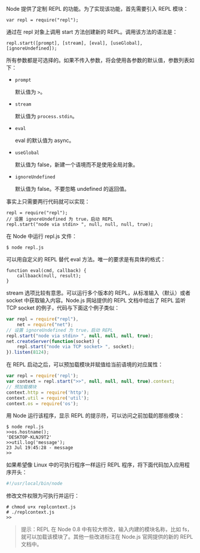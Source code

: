 Node 提供了定制 REPL 的功能。为了实现该功能，首先需要引入 REPL 模块：

```shell
var repl = require("repl");
```

通过在 repl 对象上调用 start 方法创建新的 REPL。调用该方法的语法是：

```shell
repl.start([prompt], [stream], [eval], [useGlobal], [ignoreUndefined]);
```

所有参数都是可选择的。如果不传入参数，将会使用各参数的默认值，参数列表如下：

+ `prompt`

  默认值为 `>`。

+ `stream`

  默认值为 `process.stdin`。
  
+ `eval`

  eval 的默认值为 async。

+ `useGlobal`

  默认值为 false，新建一个语境而不是使用全局对象。

+ `ignoreUndefined`

  默认值为 false。不要忽略 undefined 的返回值。

事实上只需要两行代码就可以实现：

```shell
repl = require("repl");
// 设置 ignoreUndefined 为 true，启动 REPL
repl.start("node via stdin> ", null, null, null, true);
```

在 Node 中运行 repl.js 文件：

```shell
$ node repl.js
```

可以用自定义的 REPL 替代 eval 方法。唯一的要求是有具体的格式：

```shell
function eval(cmd, callback) {
	callbaack(null, result);
}
```

stream 选项比较有意思。可以运行多个版本的 REPL，从标准输入（默认）或者 socket 中获取输入内容。Node.js 网站提供的 REPL 文档中给出了 REPL 监听 TCP socket 的例子，代码与下面这个例子类似：

```js
var repl = require("repl"),
    net = require("net");
// 设置 ignoreUndefined 为 true，启动 REPL
repl.start("node via stdin> ", null, null, null, true);
net.createServer(function(socket) {
    repl.start("node via TCP socket> ", socket);
}).listen(8124);
```

在 REPL 启动之后，可以预加载模块并赋值给当前语境的对应属性：

```js
var repl = require('repl');
var context = repl.start(">>", null, null, null, true).context;
// 预加载模块
context.http = require('http');
context.util = require('util');
context.os = require('os');
```

用 Node 运行该程序，显示 REPL 的提示符，可以访问之前加载的那些模块：

```shell
$ node repl.js
>>os.hostname();
'DESKTOP-KLNJ9T2'
>>util.log('message');
23 Jul 19:45:28 - message
>>
```

如果希望像 Linux 中的可执行程序一样运行 REPL 程序，将下面代码加入应用程序开头：

```js
#!/usr/local/bin/node
```

修改文件权限为可执行并运行：

```shell
# chmod u+x replcontext.js
# ./replcontext.js
>>
```

> 提示：REPL 在 Node 0.8 中有较大修改，输入内建的模块名称，比如 fs，就可以加载该模块了。其他一些改进标注在 Node.js 官网提供的新的 REPL 文档中。